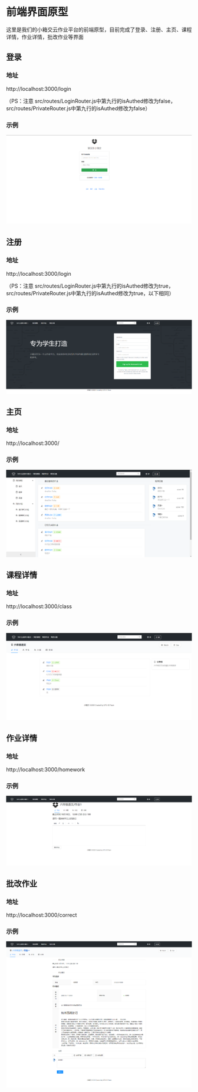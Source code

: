 # 前端界面原型

这里是我们的小箱交云作业平台的前端原型，目前完成了登录、注册、主页、课程详情，作业详情，批改作业等界面

## 登录

### 地址

http://localhost:3000/login

（PS：注意 src/routes/LoginRouter.js中第九行的isAuthed修改为false，src/routes/PrivateRouter.js中第九行的isAuthed修改为false）

### 示例

![login](README.assets/login.png)

## 注册

### 地址

http://localhost:3000/login

（PS：注意 src/routes/LoginRouter.js中第九行的isAuthed修改为true，src/routes/PrivateRouter.js中第九行的isAuthed修改为true，以下相同）

### 示例

![image-20201003154653443](README.assets/image-20201003154653443.png)

## 主页

### 地址

http://localhost:3000/

### 示例

![image-20201004095934812](README.assets/image-20201004095934812.png)



## 课程详情

### 地址

http://localhost:3000/class

### 示例

![image-20201004100005174](README.assets/image-20201004100005174.png)

## 作业详情

### 地址

http://localhost:3000/homework

### 示例

![image-20201003154755419](README.assets/image-20201003154755419.png)

## 批改作业

### 地址

http://localhost:3000/correct

### 示例

![image-20201004120542409](README.assets/image-20201004120542409.png)